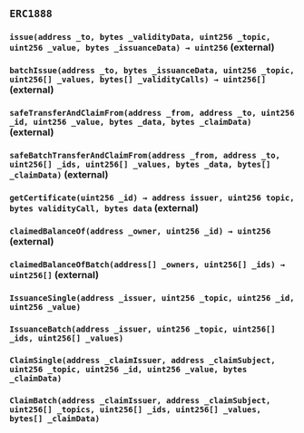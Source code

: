 ## `ERC1888`

### `issue(address _to, bytes _validityData, uint256 _topic, uint256 _value, bytes _issuanceData) → uint256` (external)

### `batchIssue(address _to, bytes _issuanceData, uint256 _topic, uint256[] _values, bytes[] _validityCalls) → uint256[]` (external)

### `safeTransferAndClaimFrom(address _from, address _to, uint256 _id, uint256 _value, bytes _data, bytes _claimData)` (external)

### `safeBatchTransferAndClaimFrom(address _from, address _to, uint256[] _ids, uint256[] _values, bytes _data, bytes[] _claimData)` (external)

### `getCertificate(uint256 _id) → address issuer, uint256 topic, bytes validityCall, bytes data` (external)

### `claimedBalanceOf(address _owner, uint256 _id) → uint256` (external)

### `claimedBalanceOfBatch(address[] _owners, uint256[] _ids) → uint256[]` (external)

### `IssuanceSingle(address _issuer, uint256 _topic, uint256 _id, uint256 _value)`

### `IssuanceBatch(address _issuer, uint256 _topic, uint256[] _ids, uint256[] _values)`

### `ClaimSingle(address _claimIssuer, address _claimSubject, uint256 _topic, uint256 _id, uint256 _value, bytes _claimData)`

### `ClaimBatch(address _claimIssuer, address _claimSubject, uint256[] _topics, uint256[] _ids, uint256[] _values, bytes[] _claimData)`
